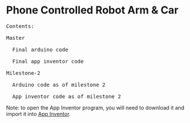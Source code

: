# Phone Controlled Robot Arm & Car
<pre>
Contents: <br />
Master <br />
  Final arduino code <br />
  Final app inventor code <br />
Milestone-2 <br />
  Arduino code as of milestone 2 <br />
  App inventor code as of milestone 2
</pre>
Note: to open the App Inventor program, you will need to download it and import it into [App Inventor](http://ai2.appinventor.mit.edu/login/).
